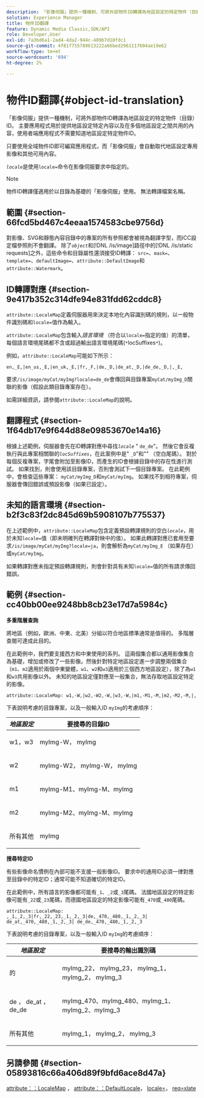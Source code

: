 ```yaml
---
description: 「影像伺服」提供一種機制，可將外部物件ID轉譯為地區設定的特定物件（目錄） ID。 主要應用程式用於提供地區設定特定內容以及在多個地區設定之間共用的內容，使用者端應用程式不需要知道地區設定特定物件ID。
solution: Experience Manager
title: 物件ID翻譯
feature: Dynamic Media Classic,SDK/API
role: Developer,User
exl-id: 7a3bd6a1-2ad4-4da2-944c-489b7d18fdc1
source-git-commit: 4f81f755789613222a66bed2961117604ae19e62
workflow-type: tm+mt
source-wordcount: '694'
ht-degree: 2%

---
```


# 物件ID翻譯{#object-id-translation}

「影像伺服」提供一種機制，可將外部物件ID轉譯為地區設定的特定物件（目錄） ID。 主要應用程式用於提供地區設定特定內容以及在多個地區設定之間共用的內容，使用者端應用程式不需要知道地區設定特定物件ID。

只要使用全域物件ID即可編寫應用程式，而「影像伺服」會自動取代地區設定專用影像和其他可用內容。

*`locale`*&#x200B;是使用`locale=`命令在影像伺服要求中指定的。

>[!NOTE]
>
>物件ID轉譯僅適用於以目錄為基礎的「影像伺服」使用。 無法轉譯檔案名稱。

## 範圍 {#section-66fcd5bd467c4eeaa1574583cbe9756d}

對影像、SVG和靜態內容目錄中的專案的所有參照都會被視為翻譯字型，而ICC設定檔參照則不會翻譯。 除了&#x200B;*`object`*&#x200B;和[!DNL /is/image]路徑中的[!DNL /is/static requests]之外，這些命令和目錄屬性還須接受ID轉譯： `src=`、`mask=`、`template=`、`defaultImage=`、`attribute::DefaultImage`和`attribute::Watermark`。

## ID轉譯對應 {#section-9e417b352c314dfe94e831fdd62cddc8}

`attribute::LocaleMap`定義伺服器用來決定本地化內容識別碼的規則，以一般物件識別碼和`locale=`值作為輸入。

`attribute::LocaleMap`包含輸入&#x200B;*語言環境* （符合以`locale=`指定的值）的清單，每個語言環境尾碼都不含或超過輸出語言環境尾碼(`*`locSuffixes`*`)。

例如，`attribute::LocaleMap`可能如下所示：

`en,_E,|en_us,_E,|en_uk,_E,|fr,_F,|de,_D,|de_at,_D,|de_de,_D,|,_E,`

要求`/is/image/myCat/myImg?locale=de_de`會傳回與目錄專案`myCat/myImg_D`關聯的影像（假設此類目錄專案存在）。

如需詳細資訊，請參閱`attribute::LocaleMap`的說明。

## 翻譯程式 {#section-1f64db17e9f644d88e09853670e14a16}

根據上述範例，伺服器會先在ID轉譯對應中尋找&#x200B;*`locale`* &quot; `de_de`&quot;。 然後它會反複執行與此專案相關聯的&#x200B;*`locSuffixes`*，在此案例中是&quot; `_D`&quot;和&quot;&quot; （空白尾碼）。 對於每個反複專案，字尾會附加至影像ID，而產生的ID會根據目錄中的存在性進行測試。 如果找到，則會使用該目錄專案，否則會測試下一個目錄專案。 在此範例中，會檢查這些專案： `myCat/myImg_D`和`myCat/myImg`。 如果找不到相符專案，伺服器會傳回錯誤或預設影像（如果已設定）。

## 未知的語言環境 {#section-b2f3c83f2dc845d69b5908107b775537}

在上述範例中，`attribute::LocaleMap`包含定義預設轉譯規則的空白&#x200B;*`locale`*，用於未知`locale=`值（即未明確列在轉譯對映中的值）。 如果此轉譯對應已套用至要求`/is/image/myCat/myImg?locale=ja`，則會解析為`myCat/myImg_E` （如果存在）或`myCat/myImg`。

如果轉譯對應未指定預設轉譯規則，則會針對具有未知`locale=`值的所有請求傳回錯誤。

## 範例 {#section-cc40bb00ee9248bb8cb23e17d7a5984c}

**多重階層查詢**

將地區（例如，歐洲、中東、北美）分組以符合地區標準通常是值得的。 多階層查閱可達成此目的。

在此範例中，我們要支援西方和中東使用的系列。 這兩個集合都以通用影像集合為基礎，增加或修改了一些影像。然後針對特定地區設定進一步調整兩個集合（`m1`、`m2`適用於兩個中東變體，`w1`、`w2`和`w3`適用於三個西方地區設定），除了為`w1`和`w3`共用影像以外。 未知的地區設定僅對應至一般集合，無法存取地區設定特定的影像。

`attribute::LocaleMap: w1,-W,|w2,-W2,-W,|w3,-W,|m1,-M1,-M,|m2,-M2,-M,|,`

下表說明考慮的目錄專案，以及一般輸入ID `myImg`的考慮順序：

<table id="table_97EB13E3DB9B48D3A4184D5ECC8E9F86"> 
 <thead> 
  <tr> 
   <th class="entry"> <b> <i>地區設定</i> </b> </th> 
   <th class="entry"> <b>要搜尋的目錄ID</b> </th> 
  </tr> 
 </thead>
 <tbody> 
  <tr> 
   <td> <p> <span class="codeph"> w1，w3 </span> </p> </td> 
   <td> <p> <span class="codeph"> myImg-W， myImg </span> </p> </td> 
  </tr> 
  <tr> 
   <td> <p> <span class="codeph"> w2 </span> </p> </td> 
   <td> <p> <span class="codeph"> myImg-W2， myImg-W， myImg </span> </p> </td> 
  </tr> 
  <tr> 
   <td> <p> <span class="codeph"> m1 </span> </p> </td> 
   <td> <p> <span class="codeph"> myImg-M1、myImg-M、myImg </span> </p> </td> 
  </tr> 
  <tr> 
   <td> <p> <span class="codeph"> m2 </span> </p> </td> 
   <td> <p> <span class="codeph"> myImg-M2、myImg-M、myImg </span> </p> </td> 
  </tr> 
  <tr> 
   <td> <p>所有其他 </p> </td> 
   <td> <p> <span class="codeph"> myImg </span> </p> </td> 
  </tr> 
 </tbody> 
</table>

**搜尋特定ID**

有些影像命名慣例在內部可能不支援一般影像ID。 要求中的通用ID必須一律對應至目錄中的特定ID；通常可能不知道確切的特定ID。

在此範例中，所有語言的影像都可能有`_1`、`_2`或`_3`尾碼。 法國地區設定的特定影像可能有`_22`或`_23`尾碼，而德國地區設定的特定影像可能有`_470`或`_480`尾碼。

`attribute::LocaleMap: ,_1,_2,_3|fr,_22,_23,_1,_2,_3|de,_470,_480,_1,_2,_3| de_at,_470,_480,_1,_2,_3| de_de,_470,_480,_1,_2,_3`

下表說明考慮的目錄專案，以及一般輸入ID `myImg`的考慮順序：

<table id="table_A7EE4AA0F1C24284B83CC4B40622D24F"> 
 <thead> 
  <tr> 
   <th class="entry"> <b> <i>地區設定</i> </b> </th> 
   <th class="entry"> <b>要搜尋的輸出識別碼</b> </th> 
  </tr> 
 </thead>
 <tbody> 
  <tr> 
   <td> <p> <span class="codeph">的</span> </p> </td> 
   <td> <p> <span class="codeph"> myImg_22， myImg_23， myImg_1， myImg_2， myImg_3 </span> </p> </td> 
  </tr> 
  <tr> 
   <td> <p> <span class="codeph"> de </span>， <span class="codeph"> de_at </span>， <span class="codeph"> de_de </span> </p> </td> 
   <td> <p> <span class="codeph"> myImg_470、myImg_480、myImg_1、myImg_2、myImg_3 </span> </p> </td> 
  </tr> 
  <tr> 
   <td> <p>所有其他 </p> </td> 
   <td> <p> <span class="codeph"> myImg_1， myImg_2， myImg_3 </span> </p> </td> 
  </tr> 
 </tbody> 
</table>

## 另請參閱 {#section-05893816c66a406d89f9bfd6ace8d47a}

[attribute：：LocaleMap](../../../../../is-api/image-catalog/image-serving-api-ref/c-image-catalog-reference/c-attributes-reference/r-localemap.md#reference-49bbf598f8ea47c3a563755cef306318) ， [attribute：：DefaultLocale](../../../../../is-api/image-catalog/image-serving-api-ref/c-image-catalog-reference/c-attributes-reference/r-defaultlocale.md#reference-69462ad9923f464f80c2c012342a6b6b)， [locale=](../../../../../is-api/http-ref/image-serving-api-ref/c-http-protocol-reference/c-command-reference/r-locale.md#reference-8a846b2fbc004a12821b956ed3b25cfb)， [req=xlate](../../../../../is-api/http-ref/image-serving-api-ref/c-http-protocol-reference/c-command-reference/r-req/r-req.md#reference-907cdb4a97034db7ad94695f25552e76)
